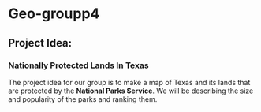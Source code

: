# Geo-groupp4
## Project Idea:
### Nationally Protected Lands In Texas
The project idea for our group is to make a map of Texas and its lands that are protected by the **National Parks Service**. We will be describing the size and popularity of the parks and ranking them.